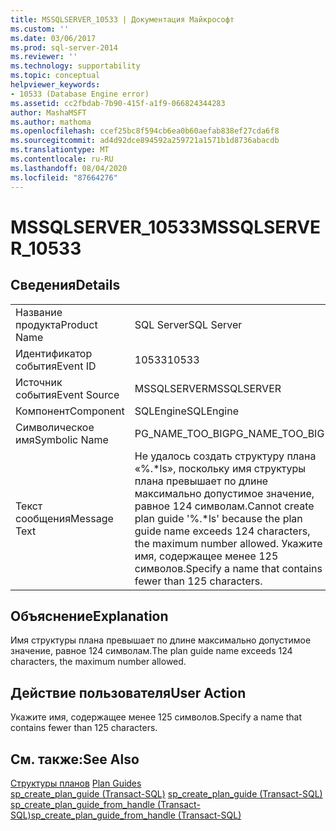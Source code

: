 ```yaml
---
title: MSSQLSERVER_10533 | Документация Майкрософт
ms.custom: ''
ms.date: 03/06/2017
ms.prod: sql-server-2014
ms.reviewer: ''
ms.technology: supportability
ms.topic: conceptual
helpviewer_keywords:
- 10533 (Database Engine error)
ms.assetid: cc2fbdab-7b90-415f-a1f9-066824344283
author: MashaMSFT
ms.author: mathoma
ms.openlocfilehash: ccef25bc8f594cb6ea0b60aefab838ef27cda6f8
ms.sourcegitcommit: ad4d92dce894592a259721a1571b1d8736abacdb
ms.translationtype: MT
ms.contentlocale: ru-RU
ms.lasthandoff: 08/04/2020
ms.locfileid: "87664276"
---
```

# <a name="mssqlserver_10533"></a><span data-ttu-id="30cc2-102">MSSQLSERVER_10533</span><span class="sxs-lookup"><span data-stu-id="30cc2-102">MSSQLSERVER_10533</span></span>
    
## <a name="details"></a><span data-ttu-id="30cc2-103">Сведения</span><span class="sxs-lookup"><span data-stu-id="30cc2-103">Details</span></span>  
  
|||  
|-|-|  
|<span data-ttu-id="30cc2-104">Название продукта</span><span class="sxs-lookup"><span data-stu-id="30cc2-104">Product Name</span></span>|<span data-ttu-id="30cc2-105">SQL Server</span><span class="sxs-lookup"><span data-stu-id="30cc2-105">SQL Server</span></span>|  
|<span data-ttu-id="30cc2-106">Идентификатор события</span><span class="sxs-lookup"><span data-stu-id="30cc2-106">Event ID</span></span>|<span data-ttu-id="30cc2-107">10533</span><span class="sxs-lookup"><span data-stu-id="30cc2-107">10533</span></span>|  
|<span data-ttu-id="30cc2-108">Источник события</span><span class="sxs-lookup"><span data-stu-id="30cc2-108">Event Source</span></span>|<span data-ttu-id="30cc2-109">MSSQLSERVER</span><span class="sxs-lookup"><span data-stu-id="30cc2-109">MSSQLSERVER</span></span>|  
|<span data-ttu-id="30cc2-110">Компонент</span><span class="sxs-lookup"><span data-stu-id="30cc2-110">Component</span></span>|<span data-ttu-id="30cc2-111">SQLEngine</span><span class="sxs-lookup"><span data-stu-id="30cc2-111">SQLEngine</span></span>|  
|<span data-ttu-id="30cc2-112">Символическое имя</span><span class="sxs-lookup"><span data-stu-id="30cc2-112">Symbolic Name</span></span>|<span data-ttu-id="30cc2-113">PG_NAME_TOO_BIG</span><span class="sxs-lookup"><span data-stu-id="30cc2-113">PG_NAME_TOO_BIG</span></span>|  
|<span data-ttu-id="30cc2-114">Текст сообщения</span><span class="sxs-lookup"><span data-stu-id="30cc2-114">Message Text</span></span>|<span data-ttu-id="30cc2-115">Не удалось создать структуру плана «%.\*ls», поскольку имя структуры плана превышает по длине максимально допустимое значение, равное 124 символам.</span><span class="sxs-lookup"><span data-stu-id="30cc2-115">Cannot create plan guide '%.\*ls' because the plan guide name exceeds 124 characters, the maximum number allowed.</span></span> <span data-ttu-id="30cc2-116">Укажите имя, содержащее менее 125 символов.</span><span class="sxs-lookup"><span data-stu-id="30cc2-116">Specify a name that contains fewer than 125 characters.</span></span>|  
  
## <a name="explanation"></a><span data-ttu-id="30cc2-117">Объяснение</span><span class="sxs-lookup"><span data-stu-id="30cc2-117">Explanation</span></span>  
 <span data-ttu-id="30cc2-118">Имя структуры плана превышает по длине максимально допустимое значение, равное 124 символам.</span><span class="sxs-lookup"><span data-stu-id="30cc2-118">The plan guide name exceeds 124 characters, the maximum number allowed.</span></span>  
  
## <a name="user-action"></a><span data-ttu-id="30cc2-119">Действие пользователя</span><span class="sxs-lookup"><span data-stu-id="30cc2-119">User Action</span></span>  
 <span data-ttu-id="30cc2-120">Укажите имя, содержащее менее 125 символов.</span><span class="sxs-lookup"><span data-stu-id="30cc2-120">Specify a name that contains fewer than 125 characters.</span></span>  
  
## <a name="see-also"></a><span data-ttu-id="30cc2-121">См. также:</span><span class="sxs-lookup"><span data-stu-id="30cc2-121">See Also</span></span>  
 <span data-ttu-id="30cc2-122">[Структуры планов](../performance/plan-guides.md) </span><span class="sxs-lookup"><span data-stu-id="30cc2-122">[Plan Guides](../performance/plan-guides.md) </span></span>  
 <span data-ttu-id="30cc2-123">[sp_create_plan_guide (Transact-SQL)](/sql/relational-databases/system-stored-procedures/sp-create-plan-guide-transact-sql) </span><span class="sxs-lookup"><span data-stu-id="30cc2-123">[sp_create_plan_guide &#40;Transact-SQL&#41;](/sql/relational-databases/system-stored-procedures/sp-create-plan-guide-transact-sql) </span></span>  
 [<span data-ttu-id="30cc2-124">sp_create_plan_guide_from_handle (Transact-SQL)</span><span class="sxs-lookup"><span data-stu-id="30cc2-124">sp_create_plan_guide_from_handle &#40;Transact-SQL&#41;</span></span>](/sql/relational-databases/system-stored-procedures/sp-create-plan-guide-from-handle-transact-sql)  
  
  
